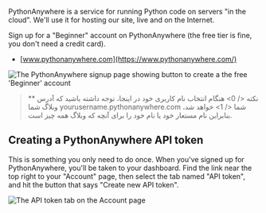 PythonAnywhere is a service for running Python code on servers "in the cloud". We'll use it for hosting our site, live and on the Internet.

Sign up for a "Beginner" account on PythonAnywhere (the free tier is fine, you don't need a credit card).

* [www.pythonanywhere.com](https://www.pythonanywhere.com/)

![The PythonAnywhere signup page showing button to create a the free 'Beginner' account](../deploy/images/pythonanywhere_beginner_account_button.png)

> ** نکته </ 0> هنگام انتخاب نام کاربری خود در اینجا، توجه داشته باشید که آدرس وبلاگ شما  yourusername.pythonanywhere.com شما </ 1> خواهد شد، بنابراین نام مستعار خود یا نام خود را برای آنچه که وبلاگ همه چیز است.</p>
</blockquote>

<h2>Creating a PythonAnywhere API token</h2>

<p>This is something you only need to do once.  When you've signed up for PythonAnywhere, you'll be taken to your dashboard.  Find the link near the top right to your "Account" page, then select the tab named "API token", and hit the button that says "Create new API token".</p>

<p><img src="../deploy/images/pythonanywhere_create_api_token.png" alt="The API token tab on the Account page" /></p>